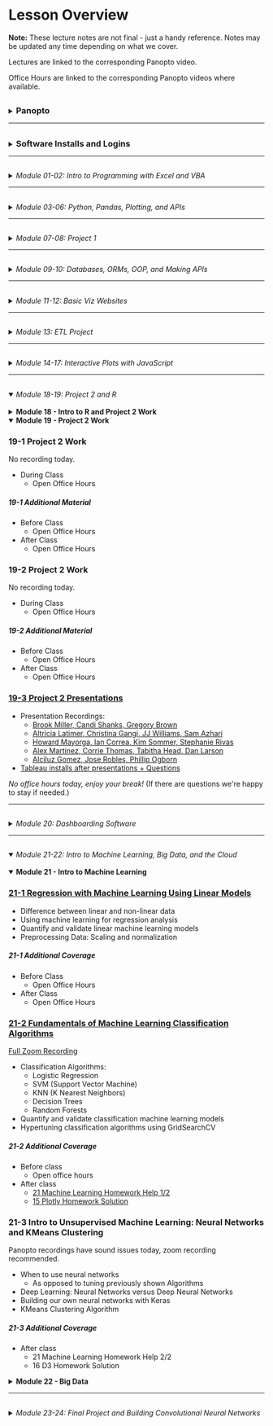 <!-- @format -->

# Lesson Overview

**Note:** These lecture notes are not final - just a handy reference. Notes may be updated any time depending on what we cover.

Lectures are linked to the corresponding Panopto video.

Office Hours are linked to the corresponding Panopto videos where available.

## <!-- 00 Panopto -->

<details><summary><h3 style="display: inline; padding-top: 0">Panopto</h3></summary>

_**NOTE:** As of day 11-3, Panopto has been discontinued as a Trilogy/ 2U resource. The Panopto recordings before that date should (?) continue to be accessible to you forever (but if they aren't, please use the Zoom links). For all lectures 11-3 and later, you will need to use the Zoom links._

Panopto recordings are searchable! Both audio and video feeds are processed.

To search within a specific video, open the video. The search bar appears on the left, under the camera feed. You can search multiple videos by using the search bar at the top of a Panopto folder.

Links to our class's Panopto folders are below. As part of your tuition, you have access to these videos forever.

Recordings:

- [Lecture Recordings](https://codingbootcamp.hosted.panopto.com/Panopto/Pages/Sessions/List.aspx?folderID=2c76d6e4-8319-419b-a635-ac8c003c1a6a)
- Office Hours Recordings
  - [Homework Help and Solutions](https://codingbootcamp.hosted.panopto.com/Panopto/Pages/Sessions/List.aspx?folderID=3e647d04-dc2b-4c88-9d07-ac8c01721eb8)
  - [Misc (i.e. Git tutorials, installs, career services chats)](https://codingbootcamp.hosted.panopto.com/Panopto/Pages/Sessions/List.aspx?folderID=b128a7f9-6114-4e56-8bc5-ac8c01725a4f)
  - [Open Office Hours Recordings (not always recorded, but when they are, they're here)](https://codingbootcamp.hosted.panopto.com/Panopto/Pages/Sessions/List.aspx?folderID=8efab66d-f657-4bec-8cab-acb60031f398)

<details><summary>Raw Files:</summary>
In case I forgot to include something in the processed videos above, you can check out the full class folder here:

- [Class Panopto Recordings](https://codingbootcamp.hosted.panopto.com/Panopto/Pages/Sessions/List.aspx?folderID=188ece76-73ee-44c8-ba5b-ac8b017afaad)
  - Contains all recordings (lecture, office hours, _and copies of the raw recordings before I combine them_).
  - Searching this folder will return duplicates because it includes those raw copies.
  - You can't see folders, so this will look empty (I put all the videos in folders). But you can search with the bar at the top and the videos will show up in the search results.

</details>

</details>

---

## <!-- 00 Installs -->

<details><summary><h3 style="display: inline; padding-top: 0">Software Installs and Logins</h3></summary>

Please consult your prework for the basic programs we install, such as Git Bash and Anaconda.

This list contains only the additional installs and API signups we cover in class.

You are free to use additional libraries for your projects; this list is just a reference.

<details><summary><strong>Excel Addons</strong></summary>

- Statistics Addon (Moving Average)
- Enable Developer Tools (VBA)

</details>

<details><summary><strong>VSCode Plugins</strong></summary>

- Windows users: Set Git Bash to your primary terminal.
- Rainbow CSV
- [Git Graph](https://marketplace.visualstudio.com/items?itemName=mhutchie.git-graph)
- Live Share
- Python (may already be installed)
- [SQLite](https://marketplace.visualstudio.com/items?itemName=alexcvzz.vscode-sqlite)
- Live Server

</details>

<details><summary><strong>Chrome Extensions</strong></summary>

- JSON Formatter (just google "json formatter chrome" and install whatever comes up first, they're all pretty much the same)

</details>

<details><summary><strong>Jupyter Extensions</strong></summary>

Be sure you are in your `PythonData` environment before running these install commands, or you'll install your extensions to the wrong environment.

- <details><summary>Enable Jupyter Extensions - DO THIS FIRST</summary>

  - Jupyter Lab
    - Be sure you've updated Jupyter: `pip install -U jupyterlab`.
    - If you don't see the Puzzle Icon on the left sidebar:
      - Install the latest version of nodejs from the node.js website.
      - Restart Jupyter
    - Click the puzzle icon on the left sidebar. Accept the disclaimer to enable extensions.
  - Jupyter Notebook

    - `pip install jupyter_contrib_nbextensions`
    - `jupyter contrib nbextension install --user`
    - Restart Jupyter and you should now see the "nbextensions" tab on the file directory page. Go there to read about and install all the supported Jupyter Notebook plugins, such as Hinterland (auto-complete).

    </details>

</details>

<details><summary><strong>Python Libraries</strong></summary>

- Anaconda
- `conda create -n PythonData python=3.6 anaconda`
- `citipy` (used for Homework only)
- `census`
- `gmaps` (Jupyter Extension)

</details>

<details><summary><strong>APIs</strong></summary>

- [SpaceX API](https://github.com/r-spacex/SpaceX-API)
- [Star Wars API](https://swapi.dev/)
- [A small NYT headlines scraper](http://nyt-mongo-scraper.herokuapp.com/api/headlines)
- [TVmaze API's Show Search endpoint](https://www.tvmaze.com/api#show-search)
- [World Bank API](https://datahelpdesk.worldbank.org/knowledgebase/topics/125589-developer-information)
- Requires sign up:
  - [OMDb API](http://www.omdbapi.com/apikey.aspx)
  - [New York Times API](https://developer.nytimes.com/accounts/create)
  - [OpenWeatherMap](https://openweathermap.org/guide#how)
  - [Quandl (stocks)](https://docs.quandl.com/docs#section-authentication)
  - [Mapbox](https://docs.mapbox.com/api/#access-tokens)
  - US Census API
  - Google Maps APIs (Maps JavaScript, Geocoding, and Places APIs)

</details>

<details><summary><strong>Databases</strong></summary>

- Postgres
  - Install both Postgres and PgAdmin
  - Mac Users: We recommend using homebrew to install postgres
- MongoDB
  - Windows Users: You may need to create your `C:\data\db` folder manually.
    - You should add the `bin` folder from your Mongo install to your Windows path.
    - You should see Mongo in your Windows Services list. _If you don't, you can still run mongo by using a terminal to run `mongod` in the background._
  - Mac Users: We recommend using homebrew to install mongo, and start your server with `brew services run mongodb-community`. You should now be able to read/ write to your MongoDB database.

</details>

<details><summary><strong>Cloud Systems</strong></summary>

- Google CoLab - Hosted Jupyter Notebooks
  - We'll use these for machine learning at the end of class, but for now these are a good way to get going with Jupyter if you can't install locally.

</details>

</details>

---

## <!-- 01-02 Excel, VBA -->

<details><summary><em>Module 01-02: Intro to Programming with Excel and VBA</em></summary>

<br/>

<details><summary><strong>Module 01 - Excel</strong></summary>

### [01-1 Course Intro](https://codingbootcamp.hosted.panopto.com/Panopto/Pages/Viewer.aspx?id=945aebe9-2ac7-4112-8b25-ac8b018498d6)

[Zoom Recording](https://zoom.us/rec/share/VelJsDmIXp1E22mo9jBV0RH84kSuTrvZYrJByIc2d7n6w0cqfd_mi84j3DNA9g-m.8j8kRfchlyr8gxva)

- Introductions
- Thought experiments
- Data Modeling Strategy (Analytics Paradigm)

##### 01-1 Additional Coverage

- [Git Intro 1](https://codingbootcamp.hosted.panopto.com/Panopto/Pages/Viewer.aspx?id=ba3c7078-083f-44dd-9d7b-ac8c002bd395)
  - `git clone`
  - `git pull`
  - _Never_ edit files in the cloned folder!
    - Copy to "InClass" instead.
  - Bash Commands: `ls`, `cd`, `..`, `open` (`explorer` on windows), `pwd`

### [01-2 Excel Basics](https://codingbootcamp.hosted.panopto.com/Panopto/Pages/Viewer.aspx?id=deaa8e10-66a1-46b5-9fc4-ac8d017d8fd3)

[Zoom Recording](https://zoom.us/rec/share/eiE-MNi53gYlq6Ku47iZXzdPWgCRWjD0XT2YD5gQlPvRkgVzwPXAhl88svKyvOFx._4NTCFe3ca-5rX7Q)

The first ~10 mins of this recording are missing, I go through how to navigate the Github repo. Read though the [README.md](../README.md) and this file, [00-Lecture-Overview](), to see what I covered.

- Functions and arguments
- Pivot Tables
- Formatting
- Vlookup
- Named Ranges
- Multiple worksheets
- Conditionals

##### 01-2 Additional Coverage

- [Git Intro 2](https://codingbootcamp.hosted.panopto.com/Panopto/Pages/Viewer.aspx?id=0a51cb65-a3a2-4762-9f9d-ac8e002cf338)
  - Git Installation
  - Adding SSH Key
  - (Training Wheels) "Open Terminal Window Here" from Finder and "Open Git Bash Here" from Windows Explorer
  - Review:
    - `git clone`
    - `git pull`
    - _Never_ edit files in the cloned folder!
      - Copy to "InClass" instead.
    - Bash Commands: `ls`, `cd`, `..`, `open` (`explorer` on windows), `pwd`
- Open OH for TA assistance (custom for questions/ install issues)

### [01-3 Excel Charting](https://codingbootcamp.hosted.panopto.com/Panopto/Pages/Viewer.aspx?id=43f4346a-f834-4b34-9e7b-ac8f00e95262)

[Zoom Recording](https://zoom.us/rec/share/fmOz8_8Wl1-GOzPdAeYYQEPCy2Jcw_qSDLBnQdnTf6qswoYTrRN7zttcqyrA4jQ.82I9y2-cjvPCI-Es)

- Line, Scatter, Bar, Pie charts
- Trend lines
- Pivot Charts
- Statistical Summaries
  - Variance, Standard Deviation
  - Z-Score
  - Outliers, Quartiles, Quantiles
  - Box-and-Whisker Plots

##### 01-3 Additional Coverage

- [01 Excel Homework Help 1/1](https://codingbootcamp.hosted.panopto.com/Panopto/Pages/Viewer.aspx?id=6f9e4a43-15a8-41d5-8960-ac8f0121f79a)
  - Conditional Formatting
  - Pivot Table Breakout Columns
  - Class Questions
    - Splitting categories
    - Date conversion
    - Finding live campaigns
    - Variance & Std Deviation
- Open Office Hours for install help/ questions

</details>

<details><summary><strong>Module 02 - VBA</strong></summary>

### [02-1 VBA Day 1 - Intro to Programming](https://codingbootcamp.hosted.panopto.com/Panopto/Pages/Viewer.aspx?id=6878a1ba-2284-4be5-bcca-ac920179fdf2)

[Zoom Recording](https://zoom.us/rec/share/ppVQMz497qsaYR6m9c1g_Ha13-rLeCjA-50lfeZagd2jRUlnu4kguONyp9sbAwtl.Yed1O_L7ildQuSAb)

- Installs
  - VSCode
    - Git Bash/ Terminal Integration
  - Excel Developer Tools
  - Excel Statistics Addon (for moving average calcs)
- Hello World!
- Excel Buttons
- Accessing Cells and Ranges in VBA
- Fundamentals of programming
  - Primitives (aka basic types)
  - Conditionals - `If`, `Elseif`, `Else`, `End If`
- Basics of navigating bash terminals
  - Bash Commands: `mkdir`, `~`, `code`, `cp`

##### 02-1 Additional Coverage

- After Class:
  - [02 VBA Homework Help 1/3](https://codingbootcamp.hosted.panopto.com/Panopto/Pages/Viewer.aspx?id=039eeab3-e6d4-4b6f-a2d1-ac93002bf51d)
    - Review of VSCode set up and creating a git repo (used a local repo tonight)
    - Getting started - reading values out of columns

### [02-2 VBA Day 2 - Loops](https://codingbootcamp.hosted.panopto.com/Panopto/Pages/Viewer.aspx?id=1c3aea1c-8b4d-4a60-acaa-ac94017e222f)

[Zoom Recording](https://zoom.us/rec/share/0KmRA_77KwCVgl_vbj7tPa2HxETLNBNF5pnu2eUFEQDTBmyU4wnXDwYtrt6wRpVC.s1W9NVKDOpEVd2KA)

- 2-1 Review Ex 09-10
- Warm up: 2-1 Ex 11
- Loops
- Conditionals (includes 2-1 Ex 12, 13)
- Installations for Module 3
  - Jupyter Notebook
  - Conda
  - Python

##### 02-2 Additional Coverage

- After Class:
  - [02 VBA Homework Help 2/3](https://codingbootcamp.hosted.panopto.com/Panopto/Pages/Viewer.aspx?id=36bfc6b0-594b-4b42-8ecc-ac9500165044)

### [02-3 VBA Day 3 - More Practice](https://codingbootcamp.hosted.panopto.com/Panopto/Pages/Viewer.aspx?id=65c42e5c-c01b-4954-ad66-ac9600ea57b5)

[Zoom Recording](https://zoom.us/rec/share/EDZ7fB3Q7SjF5o-pX3X_QwCcwMQFcYJGyhOvaLP1OYi8h01oWZTd2BNIk2BlnAm3.qISPBlONhBoRyy-j)

- Formatting sheets with VBA
- Nested Loops
- Lots of practice

##### 02-3 Additional Coverage

_No office hours before class._

- After Class:
  - [02 VBA Homework Help 3/3 - Creating a Github Repo](https://codingbootcamp.hosted.panopto.com/Panopto/Pages/Viewer.aspx?id=2b220836-c9c3-4b71-bfde-ac9601262249)

</details>

</details>

---

## <!-- 03-06 Python, Pd, Plots, JSON -->

<details><summary><em>Module 03-06: Python, Pandas, Plotting, and APIs</em></summary>

<br/>

<details><summary><strong>Module 03 - Python</strong></summary>

### [03-1 Python Day 1 - Intro to Programming](https://codingbootcamp.hosted.panopto.com/Panopto/Pages/Viewer.aspx?id=f26bdb6c-4160-4fb1-b0d1-ac9b0014dfc1)

[Zoom Recording](https://zoom.us/rec/share/4R8DGCJueVRRIMttMkEaR1Sru2EKXETTStLsBlo6SyTaC1oiFwjdr_X1Tv0eQzwA.AxyogBFtlgM-kbRe)

- Review Installations and PythonData environment
- Variables
- User Input
- Conditionals - `if`, `elif`, `else`
- Loops - `for` and **`while`**

##### 03-1 Additional Coverage

- Before Class:
  - 03 Python Installation Help
- After Class:
  - 03 Python Installation Help

### [03-2 Python Day 2 - CSVs, Python, and Lists](https://codingbootcamp.hosted.panopto.com/Panopto/Pages/Viewer.aspx?id=d1528e56-f864-4e8c-b13a-aca70183d34b)

[Zoom Recording](https://zoom.us/rec/share/meIovFPS_nXNvz5_BqglfKMr7MNFl6uB6VjLa-P0A4bL19LBRKyL-UrOSnm07EQ8.pN61E6sb2gLjjdfL)

- Review Python, VSCode, Git
- Conditionals - `if`, `elif`, `else`
- Loops - `for` and `while`
- Read/ write CSVs

##### 03-2 Additional Coverage

- Before Class:
  - Open Office Hours
- After Class:
  - [03 Python Homework Help 1/3 + Git LFS Install Help](https://codingbootcamp.hosted.panopto.com/Panopto/Pages/Viewer.aspx?id=b8ed0a29-1b4a-4817-a151-aca8002ccc5b)

### [03-3 Python Day 3 - Intermediate Python](https://codingbootcamp.hosted.panopto.com/Panopto/Pages/Viewer.aspx?id=f4d1e63f-83bb-4172-b10e-aca901833eba)

[Zoom Recording](https://zoom.us/rec/share/B_is_r9vb4vumdYez4HUN4X4h4ccwYvoBnDs5NofiKQWGDrPmetk_RpNDHnuzJmu.nZCxpbHwus-4AEyP)

- Dictionaries
- List Comprehensions
  - Btw, you can also do dictionary comprehensions ...
    - ... but we won't cover that just yet.
    - If you're comfortable with list comprehensions, check 'em out!
- Functions
  - Later on, we'll talk about using lists and dictionaries to pass arguments to functions
  - aka `*args` and `**kwargs`.
- Sets (Extra Material)

##### 03-3 Additional Coverage

- Before Class:
  - 03 Python Installation Help
- After Class:
  - [01 Excel Homework Solution](https://codingbootcamp.hosted.panopto.com/Panopto/Pages/Viewer.aspx?id=4109e75c-e5ab-4ab5-b7a2-acaa00310789)
  - [03 Python Help 2/3](https://codingbootcamp.hosted.panopto.com/Panopto/Pages/Viewer.aspx?id=b9996c0f-bb81-4aa2-8eba-acaa002c4c2b)

</details>

<details><summary><strong>Module 04 - Pandas</strong></summary>

### [04-1 Pandas Day 1 - Intro to DataFrames](https://codingbootcamp.hosted.panopto.com/Panopto/Pages/Viewer.aspx?id=35515ab7-1467-466e-a01e-acab00e7b104)

[Zoom Recording](https://zoom.us/rec/share/KaSkjCh3OJra4nkaGJQsW0C0ie0pS6UQkCtqRRSuHnS2Xrbgq2J3NJ22Q6_a5aA.NMb8-KZOK6GKNu3O)

- Intro to Jupyter Notebooks
- Review Python (`input`, loops, `open`, `csv.reader`, conditionals)
- Intro to Pandas
  - Lists/ dictionaries -> DataFrames
  - CSVs <-> DataFrames
- Intro to summarizing data

##### 04-1 Additional Coverage

_No office hours before class._

- After Class:
  - [03 Python Homework Help 3/3](https://codingbootcamp.hosted.panopto.com/Panopto/Pages/Viewer.aspx?id=51b0be79-29e6-4762-856d-acab0122cdd4)

### [04-2 Pandas Day 2 - Data Cleaning](https://codingbootcamp.hosted.panopto.com/Panopto/Pages/Viewer.aspx?id=169c97de-bad5-4a2a-9a3c-acae017c3cb3)

[Zoom Recording](https://zoom.us/rec/share/x06_PjAopyQVboitustDtDb8Cis5oAvtTHa8HHknPE7raRuwjoiY3cV0Z1NnAdbZ.hKxosNlzbZSWKC4f)

- Filtering (`loc` and `iloc`, `dropna`)
- Cleaning duplicates
- Data Types
- Grouped DataFrames and Aggregations
- Sorting

##### 04-2 Additional Coverage

- Before Class:
  - Open Office Hours
- After Class:
  - [04 Pandas Homework Help 1/3](https://codingbootcamp.hosted.panopto.com/Panopto/Pages/Viewer.aspx?id=1577f8b1-c832-479e-aca4-acaf002b0173)
  - [Personalizing Your Environments](https://codingbootcamp.hosted.panopto.com/Panopto/Pages/Viewer.aspx?id=081a7e4b-6281-4def-8cee-acaf003034e0)
    - Tips and Tricks for Jupyter 1/2
      - Enabling Jupyter Extensions
    - Pimp My Terminal 1/2
      - Terminal Emulators And U
        - Mac: iTerm (can also check out Alacritty, Kitty)
        - Windows: WSL2 (we'll be installing Alacritty later on)

### [04-3 Pandas Day 3 - Intermediate Data Cleaning](https://codingbootcamp.hosted.panopto.com/Panopto/Pages/Viewer.aspx?id=0111a9e1-7655-466e-9eb4-acb00174e990)

[Zoom Recording](https://zoom.us/rec/share/yoIHRInwoXfZs39AHNP6c_VBRFvXY4TESS_KyCS-ncbvP6v5pqaoXKUvsBPGMtgp.IrKyGCoNEoe80mgN)

- Merging DataFrames
- Binning
- Mapping (`df.map`)
- Fixing Bugs in Python

##### 04-3 Additional Coverage

- Before Class:
  - Open Office Hours
- After Class:
  - [04 Pandas Homework Help 2/3](https://codingbootcamp.hosted.panopto.com/Panopto/Pages/Viewer.aspx?id=5c80d4f4-6236-4247-b72c-acb1002c932b) - no audio, use the zoom recording

</details>

<details><summary><strong>Module 05 - Intro to Plots and Statistics</strong></summary>

### [05-1 Intro to Plots and Statistics Day 1 - Matplotlib](https://codingbootcamp.hosted.panopto.com/Panopto/Pages/Viewer.aspx?id=8a43e4aa-b707-4ad6-b300-acb200e88a3b)

[Zoom Recording](https://zoom.us/rec/share/E-T0EIiVPwf-K19J36Lqwr_Nr7qtmZHuYtY5QUf64Z0pXvJyQ7wlltLeTEf9tLeZ.CZZv1bbDFrUJOOFe)

- Using Matplotlib in Jupyter Notebook
  - Interactive and static inline plots
  - `%matplotlib notebook`
- Line, bar, scatter, pie charts
- Basic plot configuration

##### 05-1 Additional Coverage

_No office hours before class._

- After Class
  - [04 Pandas Homework Help 3/3](https://codingbootcamp.hosted.panopto.com/Panopto/Pages/Viewer.aspx?id=6c95b560-fde4-4b9a-8006-acb2011a423e)
  - [02 VBA Homework Solution](https://codingbootcamp.hosted.panopto.com/Panopto/Pages/Viewer.aspx?id=ecef5e6f-e35f-4448-9436-acb2011a5e9a)

### [05-2 Intro to Plots and Statistics Day 2 - Pandas Plots](https://codingbootcamp.hosted.panopto.com/Panopto/Pages/Viewer.aspx?id=6f5c8fc9-3175-4269-9184-acb5017dd703)

[Zoom Recording](https://zoom.us/rec/share/CGFjcZzfKql4Drn3uTqPoRQKYB_xrbN0IsRxf06oHF1cArUuI8xj2xGswg8VgmAl.OKLbwaQBH_Nm2nLv)

- `DataFrame.plot()`
- Line, bar, scatter, pie charts
- Pros & cons vs. Matplotlib

##### 05-2 Additional Coverage

- Before Class
  - [Open Office Hours](https://codingbootcamp.hosted.panopto.com/Panopto/Pages/Viewer.aspx?id=b858cdcf-e451-4c5e-a32a-acb5017b678c)
- After Class
  - Statistics (video canceled)
    - [You can review the following material instead (will be helpful for 05-3, but not required)](https://ucflkmdatapt1-3my1247.slack.com/archives/C01FDRD8LLF/p1611114150000300)
  - [05 Python Plotting Homework Help 1/3](https://codingbootcamp.hosted.panopto.com/Panopto/Pages/Viewer.aspx?id=b56bb2ba-4f6d-45fd-8f90-acb6002ce4eb)

### [05-3 Intro to Plots and Statistics Day 3 - Intro to Statistics](https://codingbootcamp.hosted.panopto.com/Panopto/Pages/Viewer.aspx?id=6b2d21d0-d0ab-475e-ab59-acb70182ff73)

[Zoom Recording](https://zoom.us/rec/share/rjUFF48z4L8bH88qIHovrk5bmumb_wy4aILlLkvmuxsI-FwsK5tOpJ5ZSFFRMh2B.NlQ4b0LYNlX0dKG3)

- Basic measures of central tendency: Mean, median, mode
- Variance and standard deviation
- Handling outliers
- Quartiles
- Standard Error calculations with `pandas`
- Error Bar plots with `pandas`
- Student's T-Test
- Fits and Regression with `pandas` and `scipy`

##### 05-3 Additional Coverage

- Before Class
  - [Open Office Hours](https://codingbootcamp.hosted.panopto.com/Panopto/Pages/Viewer.aspx?id=66a9c10c-9ff4-49b3-a197-acb70176bd09)
- After Class
  - [05 Python Plotting Homework Help 2/3](https://codingbootcamp.hosted.panopto.com/Panopto/Pages/Viewer.aspx?id=7aff4e7b-4533-4bb0-8222-acb8002bbcbd)
  - [Pimp My Terminal 2/2](https://codingbootcamp.hosted.panopto.com/Panopto/Pages/Viewer.aspx?id=8df929e2-92fa-4222-aae0-acb8002e37ca)
    - Easy Themes And Extensions with ZSH
      - Installing ZSH
      - Installing Oh-My-Zsh (for plugins)
      - Installing Powerlevel10k (snazzy theme)
      - What Is .zshrc Anyway?
        - Ok, so I didn't cover this, but this is basically a configuration file for your terminal settings! More literally, it contains code/ setup that gets run whenever you start your terminal.

</details>

<details><summary><strong>Module 06 - Python and APIs - Intro</strong></summary>

### [06-1 Python and APIs](https://codingbootcamp.hosted.panopto.com/Panopto/Pages/Viewer.aspx?id=158ace44-356c-4395-bbf3-acb900e832cf)

[Zoom Recording](https://zoom.us/rec/share/-nqKnHgCm9DWCQXrwPWdFKuJPsj1DwrW7rBFclpeEn7Lqr_ZGJYoEwO2LK0ISMnZ.psYAQn9ZQ2RPfWZy)

- GET requests using the `requests` library
- JSON -> Python dictionaries
- API Documentation and sign ups
  - SpaceX
  - swapi (Star Wars API)
  - Number Facts
  - OMDb
  - New York Times

##### 06-1 Additional Coverage

_No office hours before class._

- After Class
  - [05 Python Plotting Homework Help 3/3](https://codingbootcamp.hosted.panopto.com/Panopto/Pages/Viewer.aspx?id=7456f18c-b711-42fb-8c39-acb90123b132)
    - Also includes:
      - 04 Pandas HW Student Questions
      - 03 Python HW Student Questions
      - Jupyter Notebook Extensions and Markdown Viewer

### [06-2 Python and APIs - JSON](https://codingbootcamp.hosted.panopto.com/Panopto/Pages/Viewer.aspx?id=d7396e7d-5fe4-4f8a-90e6-acbc01849bb6)

[Zoom Recording](https://zoom.us/rec/share/yFDP0S9AF01LJWP79AzFG1CuYfFCbP-lSJAh2i_dAfpK5_WiFfKZcAzk4Web-rEF.TJlBL7rlIVGv44mN)

- More API practice
  - OpenWeatherMaps
  - WorldBank API
- JSON -> DataFrame
- Exception Handling (`try` and `except`)

##### 06-2 Additional Coverage

- Before Class
  - [Open Office Hours](https://codingbootcamp.hosted.panopto.com/Panopto/Pages/Viewer.aspx?id=33b84580-a017-4acc-8aa2-acbc017ab487https://codingbootcamp.hosted.panopto.com/Panopto/Pages/Viewer.aspx?id=33b84580-a017-4acc-8aa2-acbc017ab487)
- After Class
  - [06 APIs Homework Help 1/3](https://codingbootcamp.hosted.panopto.com/Panopto/Pages/Viewer.aspx?id=b6eb5af5-c81d-4567-a6ad-acbd003018ad)
    - Key: "Managing" your API keys and git (don't commit your api key to github!!)
      - We only touched on this briefly - I'll review in more detail Thursday.
  - [03 Python HW Solution](https://codingbootcamp.hosted.panopto.com/Panopto/Pages/Viewer.aspx?id=ff1d188b-dfc7-4975-9584-acbd001aec3b)

### [06-3 Python and APIs](https://codingbootcamp.hosted.panopto.com/Panopto/Pages/Viewer.aspx?id=81196c9d-3fcc-4eba-b8ea-acbe0181b70a)

[Zoom Recording](https://zoom.us/rec/share/wbOg9bWTKsALVp5LZ-vnzWvZRAmRPw5HSFB4HVyaACIETMYsk_suIoVgWJpANSUl.WteeBgJp1_XOJ7gJ)

- Practice Google Maps and Places APIs
- Visualizations with Maps
  - `gmaps` Jupyter Extension

##### 06-3 Additional Coverage

- Before Class
  - Open Office Hours
- After Class
  - [06 APIs Homework Help 2/3 - Hiding config.py with .gitignore](https://codingbootcamp.hosted.panopto.com/Panopto/Pages/Viewer.aspx?id=fb8155a9-f078-46ca-9b2c-acbf002cbc68)

</details>

</details>

---

## <!-- 07-08 Project 1 -->

<details><summary><em>Module 07-08: Project 1</em></summary>

<br/>

<details><summary><strong>Module 07 - Git Practice + Project 1</strong></summary>

### [07-1 In-Class Git Practice + Project 1](https://codingbootcamp.hosted.panopto.com/Panopto/Pages/Viewer.aspx?id=5c2c5789-91ee-43ff-9e08-acc000e9dd9f)

[Zoom Recording](https://zoom.us/rec/share/Q0HPPN8CjxeQRZBerueZuqo72lQ2UNgU_Yz0dwf07yf2qRU1cWVGsdIvJyBe_VBE.egx6PCsiK50PJOM2)

- Git Tutorial
  - Managing Git and Jupyter Notebooks
  - Git Branch and PR tutorial
  - Git Best Practices with small groups
- [Project 1 Guidelines](../Projects/Project-1)
- Project 1 Work

##### 07-1 Additional Coverage

_No office hours before class_

After Class:

- Open Office Hours

### [07-2 In-Class Git Practice + Project 1](https://codingbootcamp.hosted.panopto.com/Panopto/Pages/Viewer.aspx?id=56a95978-cf66-4d6b-9e50-acc301802d49)

[Zoom Recording](https://zoom.us/rec/share/qApaj6iOh08XaV425A2Ryj9ur2jaDRdXJ2U6j4Gu0JJEsZlo6nD_uhpA7KmzSn02.kiz3Ha39PvGhbPAz)

- Git Tutorial
  - Managing bad merges
  - Review of git branch and PR best practices
- Project 1 Work

##### 07-2 Additional Coverage

Before Class

- Open Office Hours

After Class

- Open Office Hours

### 07-3 Hypothesis Testing and Statistical Tests + Project 1

No Panopto recording for today (sub).

[Zoom Recording](https://zoom.us/rec/share/ooeL1U8_lDjqAE4pTvsYAsPH0lqufgxgpDfqI12fhWTdtTWOfltFWNtbZMpya8VN.LIl9ko5TogElnFd2)

- T-Test
- ANOVA
- P-Values
- Chi Square tests
- Project work

##### 07-3 Additional Coverage

Before Class

- Open Office Hours

After Class

- Open Office Hours
- Project work

</details>

<details><summary><strong>Module 08 - Project 1 + Presentations</strong></summary>

### 08-1 Project 1

No Panopto recording for today (sub).

[Zoom Recording](https://zoom.us/rec/share/_OwTF9IVcFyZ0TvsnJ_7rUVGyp2ynE3-duj67cY0c9z6Q5aHMS1OhrWOeTZhUwh3.fjxPD6viy2039Vtr)

- Install Postgres and pgAdmin
- Project work

##### 08-1 Additional Coverage

Before Class

- Open Office Hours

After Class

- Open Office Hours
- Project work

### 08-2 Project 1

Project work day = all-class open office hours, no recordings.

- Project work

##### 08-2 Additional Coverage

Before Class

- Open Office Hours

After Class

- Open Office Hours
- Project work

### [08-3 Project 1 Presentations](https://codingbootcamp.hosted.panopto.com/Panopto/Pages/Viewer.aspx?id=ef199b9c-e708-475b-af0f-accc01840507)

[Zoom Recording](https://zoom.us/rec/share/NNjvkumLMVKLd8CtyKQeDWVqk2GfvNkfOmi6t39ZhaeuV0kYJIWsutjmGHEOCY-_.7Ikq3DBqysBR0bRh?startTime=1613083553000)

_No after-class office hours today_

- Project Presentations

##### 08-3 Additional Coverage

Before Class

- Open Office Hours
- Presentation Prep

</details>

</details>

---

## <!-- 09-10 DBs, ORMs, OOP, APIs -->

<details><summary><em>Module 09-10: Databases, ORMs, OOP, and Making APIs</em></summary>

<br/>

<details><summary><strong>Module 09 - Databases (Postgres)</strong></summary>

### [09-1 Intro to Postgres](https://codingbootcamp.hosted.panopto.com/Panopto/Pages/Viewer.aspx?id=3f92c1b2-8bb7-4aa0-954a-accd0027382f)

[Zoom Recording](https://zoom.us/rec/share/a7HFneqEmgskH7EQRseDXjzlUvxFQqdx3ZGdg56Wl3G8jOTgSrjUy2YKR6RwLebn.RiwZbhmS-pAMKisg)

- Database vs. Schema
- Create a Database and tables
- pSQL data types
- Primary and Unique Keys
- CSV -> Database Table
- CRUD (Create, Read, Update, Delete) applications
  - Database commands: `INSERT`, `SELECT`, `UPDATE`, `DELETE`
- Joins

##### 09-1 Additional Coverage

- After Class
  - [09 Homework Help 1/3](https://codingbootcamp.hosted.panopto.com/Panopto/Pages/Viewer.aspx?id=405c9d30-6126-40f8-9374-acce0123a0ab)
  - [04 Pandas Homework Solution](https://codingbootcamp.hosted.panopto.com/Panopto/Pages/Viewer.aspx?id=52fd4e0e-30ee-4349-a77e-acce01240252)

### [09-2 Advanced Queries](https://codingbootcamp.hosted.panopto.com/Panopto/Pages/Viewer.aspx?id=25bd0495-1758-403f-a1e9-acd100f0877f)

[Zoom Recording](https://zoom.us/rec/share/Jk1sTae2AWw_CeWBlLfvGKSs5KiP25QZWbi8tBJOxHO_CXf1dCq-dKsZG0SlsnW_.Um9AqKSRmGemepcy)

- Aggregation Queries
- Subqueries (sub-selects)
- Views

##### 09-2 Additional Coverage

- Before Class
  - Project Grading (ping us on slack for questions)
- After Class
  - Project Grading
  - [09 Homework Help 2/3](https://codingbootcamp.hosted.panopto.com/Panopto/Pages/Viewer.aspx?id=ca748b1f-ce09-479c-8934-acd100faaaa9)
  - [05 Matplotlib Homework Solution](https://codingbootcamp.hosted.panopto.com/Panopto/Pages/Viewer.aspx?id=76558588-8ade-449b-a613-acd100fac89b)

### [09-3 Data Modeling](https://codingbootcamp.hosted.panopto.com/Panopto/Pages/Viewer.aspx?id=fbc023dd-8758-462c-b750-acd2003be1fb)

[Zoom Recording](https://zoom.us/rec/share/9x6RFB_IBpSidx1wVdHYGwKG_BoLXsCbXRJYvwJbrV5rwqn_DOTM9wX0CqW2CzQZ.uQTSyEy56vhtyGfP)

- Database Design Techniques And Best Practices
- Data normalization
- Data relationships
- ERD Diagrams - visualizing DB relationships

##### 09-3 Additional Coverage

- Before Class
  - Project Grading (ping us on slack for questions)
- After Class
  - [09 Homework Help 3/3](https://codingbootcamp.hosted.panopto.com/Panopto/Pages/Viewer.aspx?id=c9619169-1975-4646-9a50-acd2003c184c)

</details>

<details><summary><strong>Module 10 - Programming with SQLAlchemy (Advanced Databases) and Making APIs</strong></summary>

### [10-1 Intro to SQLAlchemy](https://codingbootcamp.hosted.panopto.com/Panopto/Pages/Viewer.aspx?id=19b433d4-dda3-4753-9c91-acd2003c482f)

[Zoom Recording](https://zoom.us/rec/share/_btT8UfiggmM7nUo-rckFM7zC3By-w9sjg0XRQwWBd2bxYGr-CPWV-6btKxssAag.szJpnfIhbECUZPap)

- SQLAlchemy
  - Connect to a database
  - Run raw queries using `engine.execute()`
  - CRUD (Create/ Read/ Update/ Delete) using ORM (Object Relational Models)
- Intro to Object Oriented Programming (OOP)
  - Creating Python classes to represent database tables (ORM)

##### 10-1 Additional Coverage

- After Class
  - [10 Homework Help 1/3](https://codingbootcamp.hosted.panopto.com/Panopto/Pages/Viewer.aspx?id=ccabeb2a-7379-4122-a655-acd501226fee)
  - [Opening SQLite Files With VSCode](https://codingbootcamp.hosted.panopto.com/Panopto/Pages/Viewer.aspx?id=8f1e7645-093e-4fac-8004-acd501257666)

### [10-2 SQLAlchemy ORM++](https://codingbootcamp.hosted.panopto.com/Panopto/Pages/Viewer.aspx?id=6b50246e-c705-4638-ab8d-acd5012c43a3)

[Zoom Recording](https://zoom.us/rec/share/yCTDTLGBLz_Drd8BXrzxElXkDuQNEC7JyILMoOWCqgaqcSrWm9j41UjbdWpoDSvt.aK3nd1wxOqyBhcmR)

- More practice creating and using ORM classes
- Using SQLAlchemy to inspect database:
  - Reflection (ORM with auto-generated classes)
  - Inspector - viewing database Schema
- Using Pandas to plot SQL results

##### 10-2 Additional Coverage

- Before Class
  - Open Office Hours
- After Class
  - [10 Homework Help 2/3](https://codingbootcamp.hosted.panopto.com/Panopto/Pages/Viewer.aspx?id=528c95df-bbd7-4bb3-822b-acd5012c65a0)

### [10-3 Flask + SQLAlchemy = My First API](https://codingbootcamp.hosted.panopto.com/Panopto/Pages/Viewer.aspx?id=bc4ec595-5c4a-489d-97ff-acda01758cec)

[Zoom Recording](https://zoom.us/rec/share/D4MCVHimV7WyQTiua9ILitU1wSu1lRa9WgioiP0IAOafHkFXpHkdxv9VEMhIdqR7.L8GtIsstYacKMAWh)

Today Chavon stops by for our midpoint :)

- Create and run a server with Flask
- Define endpoints
- Read query strings (i.e. function args) from GET requests
- Run database queries from an endpoint
- Return results as JSON

##### 10-3 Additional Coverage

- Before Class
  - Open Office Hours
- After Class
  - [10 Homework Help 3/3](https://codingbootcamp.hosted.panopto.com/Panopto/Pages/Viewer.aspx?id=86c8d7d5-4e9b-461f-924f-acdb002bc482)

</details>

</details>

---

## <!-- 11-12 Basic Viz Websites -->

<details><summary><em>Module 11-12: Basic Viz Websites</em></summary>

<br/>

<details><summary><strong>Module 11 - HTML</strong></summary>

### [11-1 Intro To HTML](https://codingbootcamp.hosted.panopto.com/Panopto/Pages/Viewer.aspx?id=9f2b49c5-8e89-4a94-915a-acdc00e80c9b)

[Zoom Recording](https://zoom.us/rec/share/rnDoKYv4TiJVsj7FOWALjM_FVtpHo_Db0BmMYOlrgkF7Q4mOXEFd517ECTRvCLel.oJqZXEl9Plc6fjXQ)

- Website Frontend Ingredients (HTML + CSS + JavaScript)
- DOM Basics
- Common HTML Tags
  - `<p>`
  - `<h1> - <h6>`
  - `<hr/>`
  - `<img/>`
  - `<ul>` / `<ol>` and `<li>`
  - `<table>`, `<th>`, `<tr>`, `<td>`
  - `<div>`
  - `<summary>`
- HTML Structure
  - Tags
  - Attributes
  - Sections of the document
- _NOTE_: Use Mozilla MDN for documentation, not W3Schools!!

##### 11-1 Additional Coverage

- After Class
  - [11 HTML Homework Help 1/3 - Wireframing Demo](https://codingbootcamp.hosted.panopto.com/Panopto/Pages/Viewer.aspx?id=5647fd96-69c2-4b59-8839-acdc0117eb07)
  - [06 APIs Homework Solution](https://codingbootcamp.hosted.panopto.com/Panopto/Pages/Viewer.aspx?id=848027fc-d816-455f-9ff3-acdc01180358)

### [11-2 Styling (CSS) and Deploying Static Sites Using Github Pages](https://codingbootcamp.hosted.panopto.com/Panopto/Pages/Viewer.aspx?id=f5c9aa15-4f5b-4a03-93e7-acdf01761692)

[Zoom Recording](https://zoom.us/rec/share/Xs6gAjHcm4F56-ylfTOCvVN-MVsS8Bn05Rk1dbwyPGiuF1ppgYRN_2Z4x6rIaT6A.XUDVpuY_s_E6C2zJ)

- CSS Basics: styling and positioning elements
- Box Model of HTML elements
- Github Pages **(Needed for your Career Services Milestones)**

##### 11-2 Additional Coverage

- Before Class
  - Open Office Hours
- After Class
  - [11 HTML Homework Help 2/3 - Wireframing Demo](https://codingbootcamp.hosted.panopto.com/Panopto/Pages/Viewer.aspx?id=005a62d3-c67e-4add-823f-ace0002dc516)

### [11-3 Mobile-first (Responsive) CSS](https://zoom.us/rec/share/s0xB4D_-2g5_PBsjxX-P1qindwU3PjW09Hk40Eor-zCGlvQitNa8gUKGfKdEWQSb.MN2POHMS9hnyw2xf)

Starting today, we no longer use Panopto as a recording tool. You will still be able old links using Panopto, but going forward, each class video will be recorded on Zoom in one continuous stream.

- Media Queries
- Bootstrap (CSS library by Twitter) and the Bootstrap Grid
- Using Bootstrap to get a website up and running quickly

##### 11-3 Additional Coverage

- Before Class
  - Open Office Hours
  - ETL Project Questions
- After Class
  - 11 HTML Homework Help 3/3

</details>

<details><summary><strong>Module 12 - Web Scraping, Document Databases (NoSQL), and Making Data Viz Websites</strong></summary>

### [12-1 Intro to MongoDB](https://zoom.us/rec/share/ooUjajWiU2hwPxuOdIpEHCJRr_ebI391iXAXmkKh3U9wbop8zVBIYr1ppJp4SGK3.2kdGXeM_-ESfH6LX)

- ETL Project Questions
- Installing and Connecting to MongoDB
- Using the Mongo Shell for CRUD
- Using PyMongo for CRUD with Python

##### 12-1 Additional Coverage

- After Class
  - 12 Web Scraping Homework Help 1/3
  - One-On-Ones 1/3 (not recorded ofc)

### [12-2 Simple Web Scraping](https://zoom.us/rec/share/_8etoRMgpnAPLBjqLO9eaYI8LgchLE0jzCRxATqlxUF0A5efThEhWA1VCj0r4ncu.FW2oZn6sjHeL5PA1)

- Use BeautifulSoup to scrape websites with Python
  - `html.parser` and `lxml` parser
- Use Pandas to scrape websites
- Save results to MongoDB
- Use Splinter (with chromedriver) to scrape websites

##### 12-2 Additional Coverage

- Before Class
  - Open Office Hours
- After Class
  - 12 Web Scraping Homework Help 2/3
  - One-On-Ones 2/3 (not recorded ofc)

### [12-3 BeautifulSoup + MongoDB + (new) Serving Templates With Flask](https://zoom.us/rec/share/bXftVis7OrUjptOexrkEzD1KCu5_zc0NhKLpHF10_-DsjIbGg8xQAocIXMQ0CAZo.P-gsZhPLp1sE6B8H)

- Use and render flask templates
- Integrate MongoDB data into Flask Templates
  - Include static resources (i.e. css files) in Flask Templates via `static` folder
- Capstone: Allow client to trigger a web scrape using Flask, then view results
- ETL Project Overview and Questions

##### 12-3 Additional Coverage

- Before Class
  - Open Office Hours
- After Class
  - 12 Web Scraping Homework Help 3/3
  - One-On-Ones 3/3 (not recorded ofc)

</details>

</details>

---

## <!-- 13 ETL Proj -->

<details><summary><em>Module 13: ETL Project</em></summary>

<br/>

<details><summary><strong>Module 13 - ETL Project</strong></summary>

### [13-1 Project Guidelines and Warm Up Exercise](https://zoom.us/rec/share/KC6zaiQyaOpCBfol1kbh6vTjoxueM7IKRGagAjyZ5cwO6eW4eZBP76n08n0G1441.qw-wuv0vOW0-O96e)

- ETL with Pandas warm up
- Project Overview - the audio's missing for part of this, grab us for any questions.
- Today's Project Goals:
  - Project Proposals Due
  - Retrieve Datasets
  - Review Data Structures
  - Database ERD design
  - Discuss your websites

##### 13-1 Additional Coverage

- After Class
  - Open Office Hours
  - 11 Web Homework Solution
  - 10 SQLAlchemy Homework OSlution

### 13-2 ETL Project Work Day

No recording today.

- Project Work
- Today's Project Goals:
  - Load Datasets into Database
  - Design and split up website work
    - APIs
    - Documentation
    - Visualization/ Project Analysis

##### 13-2 Additional Coverage

- Before/ During Class:
  - Open Office Hours
- After Class:
  - Deploying to AWS EC2 with Dokku

### [13-3 ETL Project Work Day](https://zoom.us/rec/share/GxH0FTGXLNgssIYYIhxNjX-ov5vCtAuIqegUNKNFu9t-MoqPI1mtKA_0eok5FOMT.kah4dw0nLG657_yj)

The recording only contains the homework solutions.

- Project Work
- Today's Project Goals:
  - Finish your documentation
  - Submit your projects

##### [13-3 Additional Coverage](https://zoom.us/rec/share/GxH0FTGXLNgssIYYIhxNjX-ov5vCtAuIqegUNKNFu9t-MoqPI1mtKA_0eok5FOMT.kah4dw0nLG657_yj)

- Before Class
  - Open Office Hours
- After Class
  - 09 SQL Homework Solution
  - 10 SQLAlchemy Homework Solution

</details>

</details>

---

## <!-- 14-17 JS, Plots -->

<details><summary><em>Module 14-17: Interactive Plots with JavaScript</em></summary>

<br/>

<details><summary><strong>Module 14 - Intro To JavaScript</strong></summary>

### [14-1 JavaScript Syntax](https://zoom.us/rec/share/i9U7Mh9CG09gBbCRGzygFvFESqBir4r96NybuO0jZhxpsdRlgZ7RPMtHAOUjkgo.Xf0qO_AuoajGpMbH?startTime=1616245107000)

- Variables, data types, statements
- Functions, loops, if/else
- Arrays
- Using built-in functions

##### 14-1 Additional Coverage

- After Class
  - 14 JavaScript Homework Help 1/3
    - Further Reading:
      - [🤪 A list of funny and tricky JavaScript examples](https://github.com/denysdovhan/wtfjs)
      - [Semicolons in JavaScript](https://flaviocopes.com/javascript-automatic-semicolon-insertion/)

### [14-2 Tables, Functional Programming, Objects](https://zoom.us/rec/share/ZGwYAPK4gu0Qr8SRPbiHrq2BTPMNdYw08N7MdchZhs699Mku365vzQnNrPQ1w0Ya.a-CxIkg3jebXwpdF)

- Using `foreach`, `map`, and `filter`
- Updating and iterating through JavaScript Objects
- Callbacks
- Arrow Functions (ES6 Syntax)
- Bootstrap HTML Tables

##### 14-2 Additional Coverage

- Before Class
  - Open Office Hours
- After Class
  - 14 JavaScript Homework Help 2/3
    - Further Reading:
      - [.forEach(), .map(), .filter() .... What's the difference?](https://dev.to/ogwurujohnson/foreach-map-filter--whats-the-difference-304l)

### [14-3 D3 for DOM Manipulation](https://zoom.us/rec/share/ZG06wUbycF16r7DzzTGC_bWcWETHumupsAcWIyy4a1FjWKHmhspayX7Y8WuoGNCB.6P1umhUo2mN0COMq)

- D3 DOM selection
- Building a table with D3
- Events
- `this`
- Making your website dynamic
- Arrow Functions and `this`

##### 14-3 Additional Coverage

- Before Class
  - Open Office Hours
- After Class
  - 14 JavaScript Homework Help 3/3
  - Ex 09 Solution
  - More on how HTML forms work

</details>

<details><summary><strong>Module 15 - Interactive Plots with Plotly</strong></summary>

### [15-1 Plotly Basics](https://zoom.us/rec/share/jHTccpYQ8VDk_vpPmMerRYWGGuuwk192e7bmlPtj353WItbyrtuGglfay8oo9ocL.lJpBda3JEEbBAm48)

- Line and Bar Charts with Plotly.js
  - `layout` - altering the plot design
  - Interactive plots
- JavaScript `math` library
- More Functional Programming practice

##### 15-1 Additional Coverage

- Before Class
  - Open Office Hours
- After Class
  - 15 Plotly Homework Help 1/3

### [15-2 Advanced Charts in Plotly](https://zoom.us/rec/share/FUEEb1UxrQT6icOWRhb1zqIFZEqJlIEtmNxeC0arlUsnFxqfXbaDWPiR8NY8Y6gL.hDVIPZZumQn-ugPT)

- Additional JavaScript methods (`array.sort`, `array.slice`)
- Charting data from APIs
- Additional plot types (box and pie plots)
- Adding dropdowns and click events
- Dynamic charts with `Plotly.restyle()`

##### 15-2 Additional Coverage

- Before Class
  - Open Office Hours
- After Class
  - 15 Plotly Homework Help 2/3

### [15-3 ... And Even More Cool Stuff Featuring Plotly](https://zoom.us/rec/share/U8wXdbwtASqgQmEfFXBEmt8_FXsBksdlU6xuh37Vq0dHXCefjqnTg9f5d7bZdP-4.DsAiCzSn2Kl9OmaT?startTime=1617317705000)

[Full Zoom Recording](https://zoom.us/rec/share/kwmLSeC4LaZAD1P2pn8Po-2eerXnZp_C6GkBdValVr7JU0c1QL8Fy339SMEhJBK1.7CkPQrXVbDnnIw0f)

- `switch` statements
- More plot types (candlestick plots)
- Flask and Plotly
- Create and deploy dashboards using Github Pages

##### 15-3 Additional Coverage

- After Class
  - [15 Plotly Homework Help 3/3](https://zoom.us/rec/share/U8wXdbwtASqgQmEfFXBEmt8_FXsBksdlU6xuh37Vq0dHXCefjqnTg9f5d7bZdP-4.DsAiCzSn2Kl9OmaT?startTime=1617327227000)

</details>

<details><summary><strong>Module 16 - Data Binding and SVG Basics with D3</strong></summary>

### [16-1 D3 Fundamentals](https://zoom.us/rec/share/kkiw1yraPXd9eisnygKBz0Z05x7SdQtxghXll4gXN1X41ihxDqwsBhxmevq6mnBy.LXX3ugWRP3icVKqF?startTime=1617454816000)

[Full Zoom Recording](https://zoom.us/rec/share/YMiedCOblhmxnzC-iINmm4iQzms1eKjFJILXkQ8FlzaMKSTHfI6rEyOlzw33vUXT.W8bQMMyU_DXNEIy7)

- What is an SVG?
- D3 Databinding (with SVGs and other DOM elements)
- Bar Charts using D3

##### [16-1 Additional Coverage](https://zoom.us/rec/share/kkiw1yraPXd9eisnygKBz0Z05x7SdQtxghXll4gXN1X41ihxDqwsBhxmevq6mnBy.LXX3ugWRP3icVKqF?startTime=1617467559000)

- Before Class
  - Open Office Hours
- After Class
  - 16 D3 Homework Help 1/3

### [16-2 More D3 Fundamentals](https://zoom.us/rec/share/SSTr0EETpnNYodA7X5PcP1LUCvHB7X4CYvQGETXyXXf2EHrRYcxdIReC5xfAIF2h.oY0WNPuc7VNPZZAZ?startTime=1617748331000)

[Full Zoom Recording](https://zoom.us/rec/share/4hTDMa918ysatOB5Xe5jaWlZpOHpbncfpsA1u4Ky_B_Hm-QB2mzwTlz7UYeBVyVO.p_-RuFHmvSMcy_Fu)

- More charts with D3
- Scaling data using D3
- Building axes with D3

##### 16-2 Additional Coverage

- Before Class
  - Open Office Hours
- After Class
  - [16 D3 Homework Help 2/3](https://zoom.us/rec/share/SSTr0EETpnNYodA7X5PcP1LUCvHB7X4CYvQGETXyXXf2EHrRYcxdIReC5xfAIF2h.oY0WNPuc7VNPZZAZ?startTime=1617759150000)
  - [12 Web Scraping Homework Solution](https://zoom.us/rec/share/SSTr0EETpnNYodA7X5PcP1LUCvHB7X4CYvQGETXyXXf2EHrRYcxdIReC5xfAIF2h.oY0WNPuc7VNPZZAZ?startTime=1617760414000)

### [16-3 Advanced D3](https://zoom.us/rec/share/39x9ffrv0PwoD9l2Tfs_JT5AARK3ORMMDXZtM7wUlTI4CLo2G-XP7gW_3x8fwwvu.l-l-eEyHovJX9SKS?startTime=1617921058000)

[Full Zoom Recording](https://zoom.us/rec/share/7jfMETDpa2JNbHstnNxZqWSn4e41OaRTr_COssXqMID411NFCYf9LLsjPzaBK6t-.8OghSZzh1yzHv5Rj)

- Multi-Plots with D3
- Adding transitions, tooltips, and event listeners to your plots with D3
- JavaScript - clean coding by reusing your code

##### 16-3 Additional Coverage

- Before Class
  - [Open Office Hours](https://zoom.us/rec/share/39x9ffrv0PwoD9l2Tfs_JT5AARK3ORMMDXZtM7wUlTI4CLo2G-XP7gW_3x8fwwvu.l-l-eEyHovJX9SKS?startTime=1617917907000)
- After Class
  - [16 D3 Homework 3/3](https://zoom.us/rec/share/39x9ffrv0PwoD9l2Tfs_JT5AARK3ORMMDXZtM7wUlTI4CLo2G-XP7gW_3x8fwwvu.l-l-eEyHovJX9SKS?startTime=1617932246000)

</details>

<details><summary><strong>Module 17 - Interactive Mapping with Leaflet.js</strong></summary>

### [17-1 Leaflet Basics](https://zoom.us/rec/share/6P8SPFiw_saa5AvBgdh8Pb4NhMCitJadbfzHiTOI6QE74eRMk-Eeo_hdcNQ9Z76F.b4xKMep_pJzp_irv?startTime=1618060334000)

[Full Zoom Recording](https://zoom.us/rec/share/cjx_NumvJdFTJZWQS7zk6ODe86KVAXfOfaCtz9CD4xf5XPZf9-m1L1xrgPsIXWa5.q65r51Nxnv9qVJRv)

- Map visualization examples
- Leaflet.js basics
  - Creating a map
  - Plotting data on a map (markers)
  - Map layers
- GeoJSON

##### 17-1 Additional Coverage

- Before class
  - Open Office Hours
- After class
  - [17 Leaflet Homework Help 1/1](https://zoom.us/rec/share/6P8SPFiw_saa5AvBgdh8Pb4NhMCitJadbfzHiTOI6QE74eRMk-Eeo_hdcNQ9Z76F.b4xKMep_pJzp_irv?startTime=1618072643000)
  - [14 JavaScript Homework Solution](https://zoom.us/rec/share/6P8SPFiw_saa5AvBgdh8Pb4NhMCitJadbfzHiTOI6QE74eRMk-Eeo_hdcNQ9Z76F.b4xKMep_pJzp_irv?startTime=1618073752000)

### [17-2 More Interesting Leaflet](https://zoom.us/rec/share/1XmkQEj20yTNadWS-ptInYfZb7m94OF9tmZh5DVUJz18q-8UhvqQUlV4BEDxg_6X.R7Ma2DrBe9om7m5p)

- Intro to JS Plugins via Leaflet plugins
- Effective visualization using maps
  - Clusters
  - Choropleths
  - Heatmaps
- Customizing your own maps with plugins

##### 17-2 Additional Coverage

- After class
  - Open Office Hours

### [17-3 Leaflet Mini-Project + Project 2 Proposals](https://zoom.us/rec/share/wEHC2LY_5OizzYeHJZSU5h_MmtMJ9e9r2JubjT7qYKsr1QNgfDrJs60u2DkVh0YG.ThPsyyRapMgFnLDk)

- Citi Bike mini-project
- Project 2 proposals
  - Project 2 requirements

##### 17-3 Additional Coverage

- After class
  - Open Office Hours

</details>

</details>

</details>

---

## <!-- 18-19 R and Project 2 -->

<details open><summary><em>Module 18-19: Project 2 and R</em></summary>

<br/>

<details><summary><strong>Module 18 - Intro to R and Project 2 Work</strong></summary>

### [18-1 Intro to R (and Project 2 Work)](https://zoom.us/rec/share/AK4t1xAeK7eejOM7dC_OskO2pmHlJrblO87sqBlTVFZG_pw6k3x4OTgzg0gzAuE.Va88crtLtjNvBD_i)

- R environment set up
- How to use R Studio
- R Basic Data Types
- Intro to Project 2; second half of class is Project 2 Work
- Today's Project Goals:
  - Find a data source
  - Get high-level approval for your projects

##### 18-1 Additional Material

- After Class
  - Open Office Hours

### 18-2 Project 2 Work

No recording today.

- R day 2 postponed
- Project 2 work and proposal review

##### 18-2 Additional Material

- Before Class
  - Open Office Hours
- After Class
  - Open Office Hours

### 18-3 R and Tibbles (and Project 2 Work)

[Full Zoom Recording](https://zoom.us/rec/share/i_fIVh8VIwKAcZra0m7L7pCzfYjvfBsMwBzfxJ3HNTT9T13sXV81n0RA_-oQ2lo.A4r4vF11BN6O2ufn)

- During Class (optional videos, Heroku will be covered again later)
  - [Practice with R's `tibbles` (DataFrames/ arrays) - includes material from day 1](https://zoom.us/rec/share/oR8EWWUhBQy_3WUShlt67oZNLELRT2Fn6rBVU6eiT2u-v37Yliv7vgHBkbBlnA8.JznJSaq9m4T55NUT?startTime=1619128337000)
  -[~~14 JS Homework Solution~~ Whoops, check 17-1 for this, already released](https://zoom.us/rec/share/oR8EWWUhBQy_3WUShlt67oZNLELRT2Fn6rBVU6eiT2u-v37Yliv7vgHBkbBlnA8.JznJSaq9m4T55NUT?startTime=1619136382000)
  - [How to deploy your projects using Heroku + Heroku Postgres](https://zoom.us/rec/share/oR8EWWUhBQy_3WUShlt67oZNLELRT2Fn6rBVU6eiT2u-v37Yliv7vgHBkbBlnA8.JznJSaq9m4T55NUT?startTime=1619136968000)
    - Git Demo Repo: https://github.com/froggercat-work/simple-flask-deploy

##### 18-3 Additional Material

- Before Class
  - Open Office Hours
- After Class
  - Open Office Hours

</details>

<details open><summary><strong>Module 19 - Project 2 Work</strong></summary>

### 19-1 Project 2 Work

No recording today.

- During Class
  - Open Office Hours

##### 19-1 Additional Material

- Before Class
  - Open Office Hours
- After Class
  - Open Office Hours

### 19-2 Project 2 Work

No recording today.

- During Class
  - Open Office Hours

##### 19-2 Additional Material

- Before Class
  - Open Office Hours
- After Class
  - Open Office Hours

### [19-3 Project 2 Presentations](https://zoom.us/rec/share/XXQxEKCSYVxyON0Uzn-v3OKMibxPGZDlqhffQYFC8kdJmL4jnW9re1_CbStxLy2n.xFPPMJsAJRkqdPo1)

- Presentation Recordings:
  - [Brook Miller, Candi Shanks, Gregory Brown](https://zoom.us/rec/share/7D4KNdp8j0J_qyLMUCQHI2QIq8147sj8gi7xfGVo3Z1l28cZx9-sjViCUXKVABJH.JPpJdbALh0ReMkvS?startTime=1619736084000)
  - [Altricia Latimer, Christina Gangi, JJ Williams, Sam Azhari](https://zoom.us/rec/share/7D4KNdp8j0J_qyLMUCQHI2QIq8147sj8gi7xfGVo3Z1l28cZx9-sjViCUXKVABJH.JPpJdbALh0ReMkvS?startTime=1619736912000)
  - [Howard Mayorga, Ian Correa, Kim Sommer, Stephanie Rivas](https://zoom.us/rec/share/7D4KNdp8j0J_qyLMUCQHI2QIq8147sj8gi7xfGVo3Z1l28cZx9-sjViCUXKVABJH.JPpJdbALh0ReMkvS?startTime=1619737908000)
  - [Alex Martinez, Corrie Thomas, Tabitha Head, Dan Larson](https://zoom.us/rec/share/7D4KNdp8j0J_qyLMUCQHI2QIq8147sj8gi7xfGVo3Z1l28cZx9-sjViCUXKVABJH.JPpJdbALh0ReMkvS?startTime=1619739729000)
  - [Alciluz Gomez, Jose Robles, Phillip Ogborn](https://zoom.us/rec/share/7D4KNdp8j0J_qyLMUCQHI2QIq8147sj8gi7xfGVo3Z1l28cZx9-sjViCUXKVABJH.JPpJdbALh0ReMkvS?startTime=1619740963000)
- [Tableau installs after presentations + Questions](https://zoom.us/rec/share/7D4KNdp8j0J_qyLMUCQHI2QIq8147sj8gi7xfGVo3Z1l28cZx9-sjViCUXKVABJH.JPpJdbALh0ReMkvS?startTime=1619742155000)

_No office hours today, enjoy your break!_
(If there are questions we're happy to stay if needed.)

</details>

</details>

---

## <!-- 20 Tableau -->

<details><summary><em>Module 20: Dashboarding Software</em></summary>

<br/>

<details><summary><strong>Module 20 - Tableau</strong></summary>

### 20-1 Intro to Tableau

[Full Zoom Recording](https://zoom.us/rec/share/7V_QnU1sdAgR1Aq0tiPp0zh0L2dl-buTGR03Dqw3v6gDMt8t4v5iaDdPw2qKrePf.a9LjOkKxGWxzeDlR)

Accidentally broke the lecture recording into two files:
* [First 40m of class](https://zoom.us/rec/share/bOo4vrLddW-aUfhkzceGYgzyFf5-BNMns3cv3rg1qPs62X1pAQdkGhaLXaCqb1PL.1SGtwvrbACFPyy-8?startTime=1619874663000)
* [Rest of class](https://zoom.us/rec/share/bOo4vrLddW-aUfhkzceGYgzyFf5-BNMns3cv3rg1qPs62X1pAQdkGhaLXaCqb1PL.1SGtwvrbACFPyy-8?startTime=1619877609000)

- Loading data into Tableau
- Building basic visualizations
  - Dimensions
  - Measures
  - Columns
  - Rows
  - Marks
  - Filters
- Data Joins
- Tableau Stories

##### 20-1 Additional Coverage

- After class
  - [Tableau Homework Help 1/3](https://zoom.us/rec/share/bOo4vrLddW-aUfhkzceGYgzyFf5-BNMns3cv3rg1qPs62X1pAQdkGhaLXaCqb1PL.1SGtwvrbACFPyy-8?startTime=1619887312000)

### [20-2 Calculations and Grouping in Tableau](https://zoom.us/rec/share/uzlxVdG95ST4oak4ijovSR42c8bghVPnD1P38DBVaqV39BZxdQhnR1UECHJLM7Hv._sHBOxrG3tU7FIlx?startTime=1620167390000)

[Full Zoom Recording](https://zoom.us/rec/share/RFIN0NMXciUnRFOlpB3T_YcQGOMboTy2puGJtjFkrlZmBHqgluJMXfGFPyC7BJPo.29Q8J2O6hRaMWI4t)

- Groups and Sets
- Calculations
- Maps
- LOD (Level of Detail) calculations

##### 20-2 Additional Coverage

- After class
  - [Tableau Homework Help 2/3](https://zoom.us/rec/share/uzlxVdG95ST4oak4ijovSR42c8bghVPnD1P38DBVaqV39BZxdQhnR1UECHJLM7Hv._sHBOxrG3tU7FIlx?startTime=1620178230000)
****
### [20-3 Dashboard A-Z](https://zoom.us/rec/share/Y9vkvGoOv6P6TIkg8L1N41SOzWSlgrZn8Kpf_fTRS6hVcx-MAUzLDkT9Gz03E0A7.epz_S1JyqdxVXReW?startTime=1620340270000)

[Full Zoom Recording](https://zoom.us/rec/share/CfK6wRpH_fHSnlkQFHgPoD23W9_Uy-ZXJT4X9WSfzk2xrMllEGswxyVoWa-I1vpU.xf5KE1jrqy1hynGQ)

- More practice with Tableau:
  - More exploratory data analysis using Tableau.
  - Cleaning data before visualizing.
  - Creating Tableau dashboards.

##### 20-3 Additional Coverage

- After class
  - [Tableau Homework Help 3/3](https://zoom.us/rec/share/Y9vkvGoOv6P6TIkg8L1N41SOzWSlgrZn8Kpf_fTRS6hVcx-MAUzLDkT9Gz03E0A7.epz_S1JyqdxVXReW?startTime=1620350783000)

</details>

</details>

---

## <!-- 21-22 Machine Learning -->

<details open><summary><em>Module 21-22: Intro to Machine Learning, Big Data, and the Cloud</em></summary>

<br/>

<details open><summary><strong>Module 21 - Intro to Machine Learning</strong></summary>

### [21-1 Regression with Machine Learning Using Linear Models](https://zoom.us/rec/share/djoTHVXsfzlAvE8_VMm-1vMGbPAOOuhU5yrZuSXCwMMJADg9MHbTm4BIj5hzMRAq.TRtFwuFvWuMKS7bm)

- Difference between linear and non-linear data
- Using machine learning for regression analysis
- Quantify and validate linear machine learning models
- Preprocessing Data: Scaling and normalization

##### 21-1 Additional Coverage

- Before Class
  - Open Office Hours
- After Class
  - Open Office Hours

### [21-2 Fundamentals of Machine Learning Classification Algorithms](https://zoom.us/rec/share/lCNXmAewFCmGmjo1WdP9aM0MQqyeJTZ4fZW-hIwpQMML3q34qlUEB6wFrQBi_lbO.lRVg_4BCqTSHeYNf?startTime=1620772330000)

[Full Zoom Recording](https://zoom.us/rec/share/cpwz0NUr1GZlIjX1YVeR4dvjoIrC-hlMz8r6EeWBApAnIbmhg0URGMFwzHVTnXpy.cHiP-TqP67Hgu1hz)

- Classification Algorithms:
  - Logistic Regression
  - SVM (Support Vector Machine)
  - KNN (K Nearest Neighbors)
  - Decision Trees
  - Random Forests
- Quantify and validate classification machine learning models
- Hypertuning classification algorithms using GridSearchCV

##### 21-2 Additional Coverage

- Before class
  - Open office hours
- After class
  - [21 Machine Learning Homework Help 1/2](https://zoom.us/rec/share/lCNXmAewFCmGmjo1WdP9aM0MQqyeJTZ4fZW-hIwpQMML3q34qlUEB6wFrQBi_lbO.lRVg_4BCqTSHeYNf?startTime=1620783510000)
  - [15 Plotly Homework Solution](https://zoom.us/rec/share/lCNXmAewFCmGmjo1WdP9aM0MQqyeJTZ4fZW-hIwpQMML3q34qlUEB6wFrQBi_lbO.lRVg_4BCqTSHeYNf?startTime=1620784296000)

### 21-3 Intro to Unsupervised Machine Learning: Neural Networks and KMeans Clustering

Panopto recordings have sound issues today, zoom recording recommended.

- When to use neural networks
  - As opposed to tuning previously shown Algorithms
- Deep Learning: Neural Networks versus Deep Neural Networks
- Building our own neural networks with Keras
- KMeans Clustering Algorithm

##### 21-3 Additional Coverage

- After class
  - 21 Machine Learning Homework Help 2/2
  - 16 D3 Homework Solution

</details>

<details><summary><strong>Module 22 - Big Data</strong></summary>

### 22-1 Introduction to Parallelized Processing with `mrjob`

_Note:_ We will be using Google Colab notbooks to run these exercises. You may see ZEPL mentioned in the activities and homework, but we recommend using Google Colab instead. ZEPL is an alternative service for Spark notebooks, but we've found it to be a bit too temperamental for teaching.

- Identify the pieces of the Hadoop ecosystem.
- Identify the differences and similarities between Hadoop and Spark.
- Write MapReduce jobs locally with `mrjob`.
- Manipulate data using PySpark DataFrames.

##### 22-1 Additional Coverage

- Before class:
  - Open office hours
- After class:
  - 17 Leaflet Homework Solution
  - 22 Big Data Homework Help 1/3

### 22-2 NLP (Natural Language Processing)

- Why is NLP a necessary part of your big data toolkit?
- Use PySpark DataFrames for NLP data processing.
- Text processing in PySpark
  - tokenization
  - stop words
  - n-grams
  - term frequency
  - document frequency
- Understand the steps in an NLP data processing pipeline (and build one ourselves!)

##### 22-2 Additional Coverage

- Before class:
  - Open office hours
- After class:
  - 20 Tableau Homework Solution
  - 22 Big Data Homework Help 2/3

### 22-3 ETL ~~again~~ but this time in AWS

_Note:_ This lecture uses AWS resources that are free for the first year after you sign up for an AWS account. For accounts over a year old, the material in the lecture will cost less than a few bucks to run in AWS.

- AWS hosting - RDS (relational data services) and S3 buckets
  - Creating our own databases using AWS
- ETL pipelines using cloud resources

##### 22-3 Additional Coverage

- After class
  - 22 Big Data Homework Help 3/3
  - 21 ML Homework Solution

</details>

</details>

---

## <!-- 23-24 Image ML and Final Project -->

<details><summary><em>Module 23-24: Final Project and Building Convolutional Neural Networks</em></summary>

<br/>

<details><summary><strong>Module 23 - Deep Neural Network Practice and CNNs</strong></summary>

### 23-1 Deep Neural Networks with MNIST Handwriting Dataset & Final Project

- Final Project Requirements: Lectures/23-Final-Project/1/Slideshows/data-23-1-final-project.pdf
  - Project groups and proposals due today
- Use MNIST handwriting dataset to practice deep neural network applications
  - Intro to preparing image files
  - Practice building a neural network
  - Using trained models to recognize handwriting

##### 23-1 Additional Coverage

- Before class:
  - Open Office Hours
- After class:
  - Open Office Hours
  - 22 Big Data Homework Solution

### 23-2 Convolutional Neural Networks

- CNNs
  - Research CNNs vs. deep neural networks
  - Use a CNN to create and train an image recognition model
  - Learn how to learn about machine learning
- Final Projects

##### 23-2 Additional Coverage

- Before class:
  - Open office hours
- After class:
  - Open Office Hours

### 23-3 Final Project Work

- Work on final projects
- Goals:
  - Finish data prep
  - Begin building and training model(s)
  - Websites planned out

##### 23-3 Additional Coverage

- After class:
  - Open office hours

</details>

<details><summary><strong>Module 24 - The Last Week! Final Project Work</strong></summary>

### 24-1 Final Project Work

- Work on final projects
- Goals:
  - Machine learning model training in progress

##### 24-1 Additional Coverage

- Before class:
  - Open office hours
- After class:
  - Open office hours

### 24-2 Final Project Work

- Work on final project
- Goals:
  - Come with questions!
  - Final stages of technical (code-related) pieces

##### 24-2 Additional Coverage

- Before class:
  - Open office hours
- After class:
  - Open office hours

### 24-3 Final Project Presentations + Commencement

- Congratulations!!!!
  - Receiving certificates
  - What to do next?
  - Staying in touch
- Final Presentations

##### 24-3 Additional Coverage

- Before class:
  - Open office hours
- After class:
  - Open office hours

</details>

</details>
